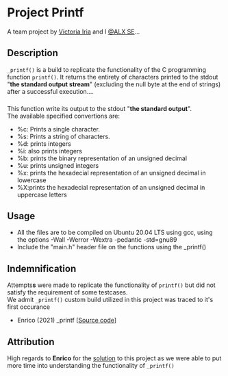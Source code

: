 # Project Printf
A team project by [Victoria Iria](https://github.com/EseVic) and I [@ALX SE](https://www.alxafrica.com/software-engineering/)...

## Description
```_printf()``` is a build to replicate the functionality of the C programming function ```printf()```. 
It returns the entirety of characters printed to the stdout "**the standard output stream**" (excluding the null byte at the end of strings) after a successful execution....

###
This function write its output to the stdout "**the standard output**".\
The available specified convertions are:
+ %c: Prints a single character.
+ %s: Prints a string of characters.
+ %d: prints integers
+ %i: also prints integers
+ %b: prints the binary representation of an unsigned decimal
+ %u: prints unsigned integers
+ %x: prints the hexadecial representation of an unsigned decimal in lowercase
+ %X:prints the hexadecial representation of an unsigned decimal in uppercase letters

## Usage
+ All the files are to be compiled on Ubuntu 20.04 LTS using gcc, using the options -Wall -Werror -Wextra -pedantic -std=gnu89
+ Include the "main.h" header file on the functions using the _printf()

## Indemnification
Attempts**s** were made to replicate the functionality of ```printf()``` but did not satisfy the requirement of some testcases.\
We admit ```_printf()``` custom build utilized in this project was traced to it's first occurance 
+ Enrico (2021) _printf [[Source code](https://github.com/Joshua-Enrico/printf)]

## Attribution
High regards to **Enrico** for the [solution](https://github.com/Joshua-Enrico/printf) to this project as we were able to put more time into understanding the functionality of ```_printf()```

